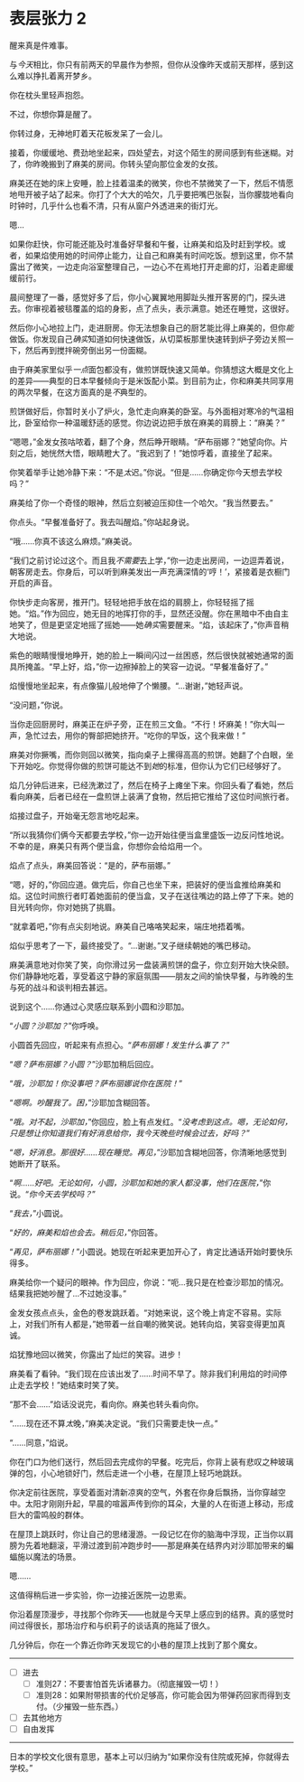 # 表层张力 2


醒来真是件难事。

与*今天*相比，你只有前两天的早晨作为参照，但你从没像昨天或前天那样，感到这么难以挣扎着离开梦乡。

你在枕头里轻声抱怨。

不过，你想你算是醒了。

你转过身，无神地盯着天花板发呆了一会儿。

接着，你缓缓地、费劲地坐起来，四处望去，对这个陌生的房间感到有些迷糊。对了，你昨晚搬到了麻美的房间。你转头望向那位金发的女孩。

麻美还在她的床上安睡，脸上挂着温柔的微笑，你也不禁微笑了一下，然后不情愿地甩开被子站了起来。你打了个大大的哈欠，几乎要把嘴巴张裂，当你朦胧地看向时钟时，几乎什么也看不清，只有从窗户外透进来的街灯光。

嗯...

如果你赶快，你可能还能及时准备好早餐和午餐，让麻美和焰及时赶到学校。或者，如果焰使用她的时间停止能力，让自己和麻美有时间吃饭。想到这里，你不禁露出了微笑，一边走向浴室整理自己，一边心不在焉地打开走廊的灯，沿着走廊缓缓前行。

晨间整理了一番，感觉好多了后，你小心翼翼地用脚趾头推开客房的门，探头进去。你审视着被毯覆盖的焰的身影，点了点头，表示满意。她还在睡觉，这很好。

然后你小心地拉上门，走进厨房。你无法想象自己的厨艺能比得上麻美的，但你*能*做饭。你发现自己*确实*知道如何快速做饭，从切菜板那里快速转到炉子旁边关照一下，然后再到搅拌碗旁倒出另一份面糊。

由于麻美家里似乎*一点*面包都没有，做煎饼既快速又简单。你猜想这大概是文化上的差异——典型的日本早餐倾向于是米饭配小菜。到目前为止，你和麻美共同享用的两次早餐，在这方面真的是*不*典型的。

煎饼做好后，你暂时关小了炉火，急忙走向麻美的卧室。与外面相对寒冷的气温相比，卧室给你一种温暖舒适的感觉。你边说边把手放在麻美的肩膀上：“麻美？”

“嗯嗯，”金发女孩咕哝着，翻了个身，然后睁开眼睛。“萨布丽娜？”她望向你。片刻之后，她恍然大悟，眼睛瞪大了。“我迟到了！”她惊呼着，直接坐了起来。

你笑着举手让她冷静下来：“不是*太*迟。”你说。“但是……你确定你今天想去学校吗？”

麻美给了你一个奇怪的眼神，然后立刻被迫压抑住一个哈欠。“我当然要去。”

你点头。“早餐准备好了。我去叫醒焰。”你站起身说。

“哦……你真不该这么麻烦。”麻美说。

“我们之前讨论过这个。而且我*不需要*去上学，”你一边走出房间，一边逗弄着说，朝客房走去。你身后，可以听到麻美发出一声充满深情的‘哼！’，紧接着是衣橱门开启的声音。

你快步走向客房，推开门。轻轻地把手放在焰的肩膀上，你轻轻摇了摇她。“焰。”作为回应，她无目的地挥打你的手，显然还没醒。你在黑暗中不由自主地笑了，但是更坚定地摇了摇她——她*确实*需要醒来。“焰，该起床了，”你声音稍大地说。

紫色的眼睛慢慢地睁开，她的脸上一瞬间闪过一丝困惑，然后很快就被她通常的面具所掩盖。“早上好，焰，”你一边擦掉脸上的笑容一边说。“早餐准备好了。”

焰慢慢地坐起来，有点像猫儿般地伸了个懒腰。“…谢谢，”她轻声说。

“没问题，”你说。

当你走回厨房时，麻美正在炉子旁，正在煎三文鱼。“不行！坏麻美！”你大叫一声，急忙过去，用你的臀部把她挤开。“吃你的早饭，这个我来做！”

麻美对你撅嘴，而你则回以微笑，指向桌子上摞得高高的煎饼。她翻了个白眼，坐下开始吃。你觉得你做的煎饼可能达不到*她*的标准，但你认为它们已经够好了。

焰几分钟后进来，已经洗漱过了，然后在椅子上瘫坐下来。你回头看了看她，然后看向麻美，后者已经在一盘煎饼上装满了食物，然后把它推给了这位时间旅行者。

焰接过盘子，开始毫无怨言地吃起来。

“所以我猜你们俩今天都要去学校，”你一边开始往便当盒里盛饭一边反问性地说。不幸的是，麻美只有两个便当盒，你想你会给焰用一个。

焰点了点头，麻美回答说：“是的，萨布丽娜。”

“嗯，好的，”你回应道。做完后，你自己也坐下来，把装好的便当盒推给麻美和焰。这位时间旅行者盯着她面前的便当盒，叉子在送往嘴边的路上停了下来。她的目光转向你，你对她挑了挑眉。

“就拿着吧，”你有点尖刻地说。麻美自己咯咯笑起来，端庄地捂着嘴。

焰似乎思考了一下，最终接受了。“…谢谢。”叉子继续朝她的嘴巴移动。

麻美满意地对你笑了笑，向你滑过另一盘装满煎饼的盘子，你立刻开始大快朵颐。你们静静地吃着，享受着这宁静的家庭氛围——朋友之间的愉快早餐，与昨晚的生与死的战斗和谈判相去甚远。

说到这个……你通过心灵感应联系到小圆和沙耶加。

“*小圆？沙耶加？*”你呼唤。

小圆首先回应，听起来有点担心。“*萨布丽娜！发生什么事了？*”

“*嗯？萨布丽娜？小圆？*”沙耶加稍后回应。

“*哦，沙耶加！你没事吧？萨布丽娜说你在医院！*”

“*嗯啊。吵醒我了。困，*”沙耶加含糊回答。

“*哦。对不起，沙耶加，*”你回应，脸上有点发红。“*没考虑到这点。嗯，无论如何，只是想让你知道我们有好消息给你，我今天晚些时候会过去，好吗？*”

“*嗯，好消息。那很好……现在睡觉。再见，*”沙耶加含糊地回答，你清晰地感觉到她断开了联系。

“*啊……好吧。无论如何，小圆，沙耶加和她的家人都没事，他们在医院，*”你说。“*你今天去学校吗？*”

“*我去，*”小圆说。

“*好的，麻美和焰也会去。稍后见，*”你回答。

“*再见，萨布丽娜！*”小圆说。她现在听起来更加开心了，肯定比通话开始时要快乐得多。

麻美给你一个疑问的眼神。作为回应，你说：“呃...我只是在检查沙耶加的情况。结果我把她吵醒了...不过她没事。”

金发女孩点点头，金色的卷发跳跃着。“对她来说，这个晚上肯定不容易。实际上，对我们所有人都是，”她带着一丝自嘲的微笑说。她转向焰，笑容变得更加真诚。

焰犹豫地回以微笑，你露出了灿烂的笑容。进步！

麻美看了看钟。“我们现在应该出发了……时间不早了。除非我们利用焰的时间停止走去学校！”她结束时笑了笑。

“那不会……”焰话没说完，看向你。麻美也转头看向你。

“……现在还不算*太*晚，”麻美决定说。“我们只需要走快一点。”

“……同意，”焰说。

你在门口为他们送行，然后回去完成你的早餐。吃完后，你背上装有悲叹之种玻璃弹的包，小心地锁好门，然后走进一个小巷，在屋顶上轻巧地跳跃。

你决定前往医院，享受着面对清新凉爽的空气，外套在你身后飘扬，当你穿越空中。太阳才刚刚升起，早晨的喧嚣声传到你的耳朵，大量的人在街道上移动，形成巨大的雷鸣般的群体。

在屋顶上跳跃时，你让自己的思绪漫游。一段记忆在你的脑海中浮现，正当你以肩膀为先着地翻滚，平滑过渡到前冲跑步时——那是麻美在结界内对沙耶加带来的蝙蝠施以魔法的场景。

嗯……

这值得稍后进一步实验，你一边接近医院一边思索。

你沿着屋顶漫步，寻找那个你昨天——也就是今天早上感应到的结界。真的感觉时间过得很长，那场治疗和与织莉子的谈话真的拖延了很久。

几分钟后，你在一个靠近你昨天发现它的小巷的屋顶上找到了那个魔女。

---

- [ ] 进去
  - [ ] 准则27：不要害怕首先诉诸暴力。（彻底摧毁一切！）
  - [ ] 准则28：如果附带损害的代价足够高，你可能会因为带弹药回家而得到支付。（少摧毁一些东西。）
- [ ] 去其他地方
- [ ] 自由发挥

---

日本的学校文化很有意思，基本上可以归纳为“如果你没有住院或死掉，你就得去学校。”
